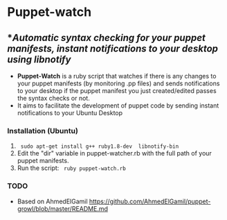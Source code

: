# Puppet-watch

## **Automatic syntax checking for your puppet manifests, instant notifications to your desktop using libnotify*

* **Puppet-Watch** is a ruby script that watches if there is any changes to your puppet manifests (by monitoring .pp files) and sends notifications to your desktop if the puppet manifest you just created/edited passes the syntax checks or not.
* It aims to facilitate the development of puppet code by sending instant notifications to your Ubuntu Desktop 

### Installation (Ubuntu)

1. ``` sudo apt-get install g++ ruby1.8-dev  libnotify-bin```
2. Edit the "dir" variable in puppet-watcher.rb with the full path of your puppet manifests.
4. Run the script: ``` ruby puppet-watch.rb```

### TODO
* Based on AhmedElGamil https://github.com/AhmedElGamil/puppet-growl/blob/master/README.md

